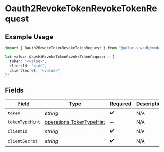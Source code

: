 # Oauth2RevokeTokenRevokeTokenRequest

## Example Usage

```typescript
import { Oauth2RevokeTokenRevokeTokenRequest } from "@polar-sh/sdk/models/operations/oauth2revoketoken.js";

let value: Oauth2RevokeTokenRevokeTokenRequest = {
  token: "<value>",
  clientId: "<id>",
  clientSecret: "<value>",
};
```

## Fields

| Field                                                                | Type                                                                 | Required                                                             | Description                                                          |
| -------------------------------------------------------------------- | -------------------------------------------------------------------- | -------------------------------------------------------------------- | -------------------------------------------------------------------- |
| `token`                                                              | *string*                                                             | :heavy_check_mark:                                                   | N/A                                                                  |
| `tokenTypeHint`                                                      | [operations.TokenTypeHint](../../models/operations/tokentypehint.md) | :heavy_minus_sign:                                                   | N/A                                                                  |
| `clientId`                                                           | *string*                                                             | :heavy_check_mark:                                                   | N/A                                                                  |
| `clientSecret`                                                       | *string*                                                             | :heavy_check_mark:                                                   | N/A                                                                  |